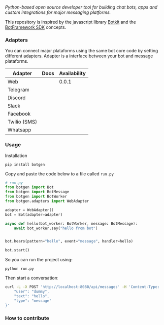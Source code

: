 *Python-based open source developer tool for building chat bots, apps and custom integrations for major messaging platforms.*

This repository is inspired by the javascript library [Botkit](https://github.com/howdyai/botgen) and the [BotFramework SDK](https://github.com/microsoft/botframework-sdk) concepts.

### Adapters

You can connect major plataforms using the same bot core code by setting different adapters. Adapter is a interface between your bot and message plataforms.


| Adapter | Docs | Availability |
|---------| -----|--------------|
| Web     | | 0.0.1        |
| Telegram   | |              |
| Discord    | |              |
| Slack   | |              |
| Facebook   | |              |
| Twilio (SMS)   | |              |
| Whatsapp   | |              |

### Usage

Installation

`pip install botgen`

Copy and paste the code below to a file called `run.py`

```python
# run.py
from botgen import Bot
from botgen import BotMessage
from botgen import BotWorker
from botgen.adapters import WebAdapter

adapter = WebAdapter()
bot = Bot(adapter=adapter)

async def hello(bot_worker: BotWorker, message: BotMessage):
    await bot_worker.say("hello from bot")


bot.hears(pattern="hello", event="message", handler=hello)

bot.start()
```

So you can run the project using:

`python run.py`

Then start a conversation:

```bash
curl -L -X POST 'http://localhost:8080/api/messages' -H 'Content-Type: application/json' -d '{
	"user": "dummy",
    "text": "hello",
    "type": "message"
}'
```

### How to contribute
